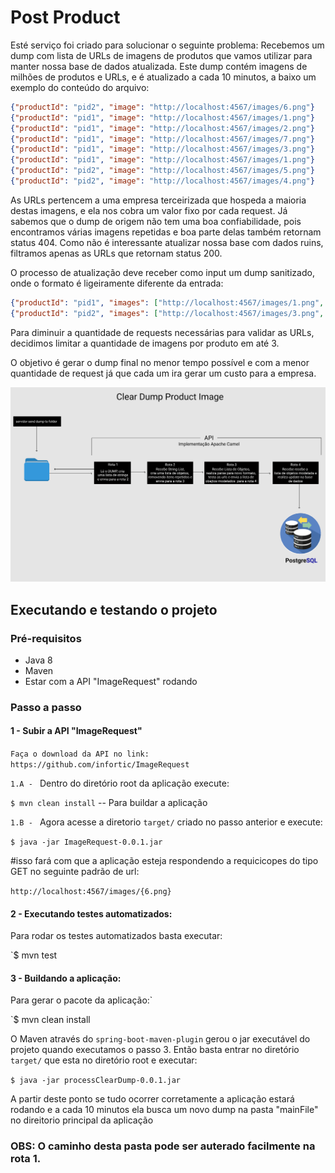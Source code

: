 # Post Product
Esté serviço foi criado para solucionar o seguinte problema: 
Recebemos um dump com lista de URLs de imagens de produtos que vamos utilizar para manter nossa base de dados atualizada. Este dump contém imagens de milhões de produtos e URLs, e é atualizado a cada 10 minutos, a baixo um exemplo do conteúdo do arquivo: 

```json
{"productId": "pid2", "image": "http://localhost:4567/images/6.png"}
{"productId": "pid1", "image": "http://localhost:4567/images/1.png"}
{"productId": "pid1", "image": "http://localhost:4567/images/2.png"}
{"productId": "pid1", "image": "http://localhost:4567/images/7.png"}
{"productId": "pid1", "image": "http://localhost:4567/images/3.png"}
{"productId": "pid1", "image": "http://localhost:4567/images/1.png"}
{"productId": "pid2", "image": "http://localhost:4567/images/5.png"}
{"productId": "pid2", "image": "http://localhost:4567/images/4.png"}
```
As URLs pertencem a uma empresa terceirizada que hospeda a maioria destas imagens, e ela nos cobra um valor fixo por cada request.
Já sabemos que o dump de origem não tem uma boa confiabilidade, pois encontramos várias imagens repetidas e boa parte delas também retornam status 404.
Como não é interessante atualizar nossa base com dados ruins, filtramos apenas as URLs que retornam status 200.

O processo de atualização deve receber como input um dump sanitizado, onde o formato é ligeiramente diferente da entrada:

```json
{"productId": "pid1", "images": ["http://localhost:4567/images/1.png", "http://localhost:4567/images/2.png", "http://localhost:4567/images/7.png"]}
{"productId": "pid2", "images": ["http://localhost:4567/images/3.png", "http://localhost:4567/images/5.png", "http://localhost:4567/images/6.png"]}
```

Para diminuir a quantidade de requests necessárias para validar as URLs, decidimos limitar a quantidade de imagens por produto em até 3.

O objetivo é gerar o dump final no menor tempo possível e com a menor quantidade de request já que cada um ira gerar um custo para a empresa. 


![alt text](imgs/fluxocleardump.png)

## Executando e testando o projeto

### Pré-requisitos
* Java 8
* Maven
* Estar com a API "ImageRequest" rodando
### Passo a passo


#### 1 - Subir a API "ImageRequest"
`Faça o download da API no link: https://github.com/infortic/ImageRequest`

`1.A - ` Dentro do diretório root da aplicação execute:

`$ mvn clean install`   --  Para buildar a aplicação


`1.B - ` Agora acesse a diretorio `target/` criado no passo anterior e execute:

`$ java -jar ImageRequest-0.0.1.jar`

#isso fará com que a aplicação esteja respondendo a requicicopes do tipo GET no seguinte padrão de url: 

`http://localhost:4567/images/{6.png}`





#### 2 - Executando testes automatizados:

Para rodar os testes automatizados basta executar:

`$ mvn test 


#### 3 - Buildando a aplicação:

Para gerar o pacote da aplicação:`

`$ mvn clean install 

O Maven através do `spring-boot-maven-plugin` gerou o jar executável do projeto quando executamos o passo 3.
Então basta entrar no diretório `target/` que esta no diretório root e executar:

`$ java -jar processClearDump-0.0.1.jar`

A partir deste ponto se tudo ocorrer corretamente a aplicação estará rodando e a cada 10 minutos ela busca um novo dump na pasta "mainFile" no direitorio principal da aplicação

### OBS: O caminho desta pasta pode ser auterado facilmente na rota 1.